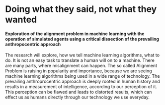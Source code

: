 # Doing what they said, not what they wanted

#### Exploration of the alignment problem in machine learning with the operation of simulated agents using a critical dissection of the prevailing anthropocentric approach

The research will explore, how we tell machine learning algorithms, what to do. It is not an easy task to translate a human will on to a machine. There are many parts, where misalignment can happen. The so called Alignment Problem is raising in popularity and importance, because we are seeing machine learning algorithms being used in a wide range of technology. The prevailing anthroprocentric approach is deeply rooted in human history and results in a measurement of intelligence, according to our perception of it. This perception can be flawed and leads to distorted results, which can effect us as humans directly through our technology we use everyday.